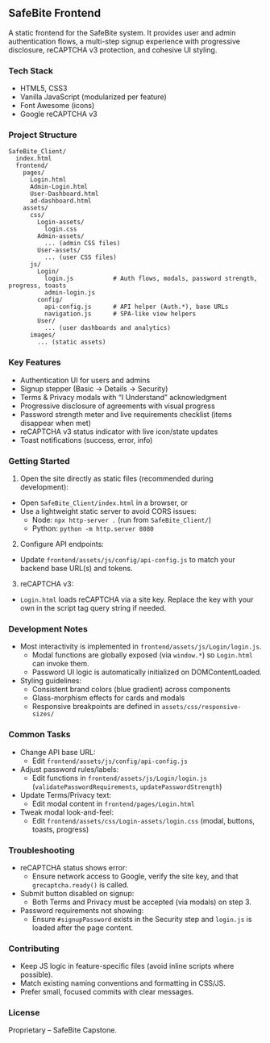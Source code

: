 ## SafeBite Frontend

A static frontend for the SafeBite system. It provides user and admin authentication flows, a multi-step signup experience with progressive disclosure, reCAPTCHA v3 protection, and cohesive UI styling.

### Tech Stack
- HTML5, CSS3
- Vanilla JavaScript (modularized per feature)
- Font Awesome (icons)
- Google reCAPTCHA v3

### Project Structure
```
SafeBite_Client/
  index.html
  frontend/
    pages/
      Login.html
      Admin-Login.html
      User-Dashboard.html
      ad-dashboard.html
    assets/
      css/
        Login-assets/
          login.css
        Admin-assets/
          ... (admin CSS files)
        User-assets/
          ... (user CSS files)
      js/
        Login/
          login.js           # Auth flows, modals, password strength, progress, toasts
          admin-login.js
        config/
          api-config.js      # API helper (Auth.*), base URLs
          navigation.js      # SPA-like view helpers
        User/
          ... (user dashboards and analytics)
      images/
        ... (static assets)
```

### Key Features
- Authentication UI for users and admins
- Signup stepper (Basic → Details → Security)
- Terms & Privacy modals with “I Understand” acknowledgment
- Progressive disclosure of agreements with visual progress
- Password strength meter and live requirements checklist (items disappear when met)
- reCAPTCHA v3 status indicator with live icon/state updates
- Toast notifications (success, error, info)

### Getting Started
1) Open the site directly as static files (recommended during development):
- Open `SafeBite_Client/index.html` in a browser, or
- Use a lightweight static server to avoid CORS issues:
  - Node: `npx http-server .` (run from `SafeBite_Client/`)
  - Python: `python -m http.server 8080`

2) Configure API endpoints:
- Update `frontend/assets/js/config/api-config.js` to match your backend base URL(s) and tokens.

3) reCAPTCHA v3:
- `Login.html` loads reCAPTCHA via a site key. Replace the key with your own in the script tag query string if needed.

### Development Notes
- Most interactivity is implemented in `frontend/assets/js/Login/login.js`.
  - Modal functions are globally exposed (via `window.*`) so `Login.html` can invoke them.
  - Password UI logic is automatically initialized on DOMContentLoaded.
- Styling guidelines:
  - Consistent brand colors (blue gradient) across components
  - Glass-morphism effects for cards and modals
  - Responsive breakpoints are defined in `assets/css/responsive-sizes/`

### Common Tasks
- Change API base URL:
  - Edit `frontend/assets/js/config/api-config.js`
- Adjust password rules/labels:
  - Edit functions in `frontend/assets/js/Login/login.js` (`validatePasswordRequirements`, `updatePasswordStrength`)
- Update Terms/Privacy text:
  - Edit modal content in `frontend/pages/Login.html`
- Tweak modal look-and-feel:
  - Edit `frontend/assets/css/Login-assets/login.css` (modal, buttons, toasts, progress)

### Troubleshooting
- reCAPTCHA status shows error:
  - Ensure network access to Google, verify the site key, and that `grecaptcha.ready()` is called.
- Submit button disabled on signup:
  - Both Terms and Privacy must be accepted (via modals) on step 3.
- Password requirements not showing:
  - Ensure `#signupPassword` exists in the Security step and `login.js` is loaded after the page content.

### Contributing
- Keep JS logic in feature-specific files (avoid inline scripts where possible).
- Match existing naming conventions and formatting in CSS/JS.
- Prefer small, focused commits with clear messages.

### License
Proprietary – SafeBite Capstone.


